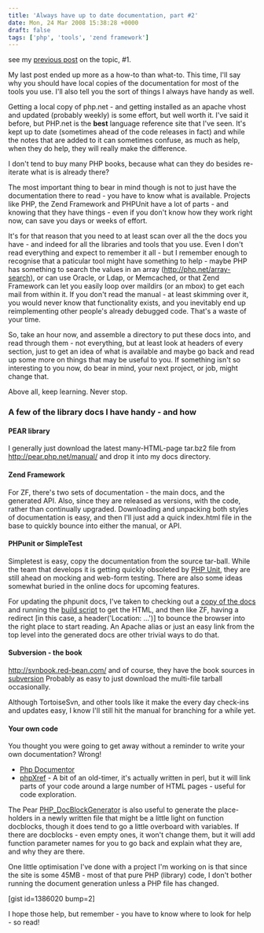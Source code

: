 ```yaml
---
title: 'Always have up to date documentation, part #2'
date: Mon, 24 Mar 2008 15:38:28 +0000
draft: false
tags: ['php', 'tools', 'zend framework']
---
```


see my [previous post](http://www.phpscaling.com/2008/03/16/always-have-up-to-date-documentation-part-1/) on the topic, #1.

My last post ended up more as a how-to than what-to. This time, I'll say why you should have local copies of the documentation for most of the tools you use. I'll also tell you the sort of things I always have handy as well.

Getting a local copy of php.net - and getting installed as an apache vhost and updated (probably weekly) is some effort, but well worth it. I've said it before, but PHP.net is the **best** language reference site that I've seen. It's kept up to date (sometimes ahead of the code releases in fact) and while the notes that are added to it can sometimes confuse, as much as help, when they do help, they will really make the difference.

I don't tend to buy many PHP books, because what can they do besides re-iterate what is is already there?

The most important thing to bear in mind though is not to just have the documentation there to read - you have to know what is available. Projects like PHP, the Zend Framework and PHPUnit have a lot of parts - and knowing that they have things - even if you don't know how they work right now, can save you days or weeks of effort.

It's for that reason that you need to at least scan over all the the docs you have - and indeed for all the libraries and tools that you use. Even I don't read everything and expect to remember it all - but I remember enough to recognise that a paticular tool might have something to help - maybe PHP has something to search the values in an array (http://php.net/array-search), or can use Oracle, or Ldap, or Memcached, or that Zend Framework can let you easily loop over maildirs (or an mbox) to get each mail from within it. If you don't read the manual - at least skimming over it, you would never know that functionality exists, and you inevitably end up reimplementing other people's already debugged code. That's a waste of your time.

So, take an hour now, and assemble a directory to put these docs into, and read through them - not everything, but at least look at headers of every section, just to get an idea of what is available and maybe go back and read up some more on things that may be useful to you. If something isn't so interesting to you now, do bear in mind, your next project, or job, might change that.

Above all, keep learning. Never stop.

### A few of the library docs I have handy - and how

#### PEAR library

I generally just download the latest many-HTML-page tar.bz2 file from http://pear.php.net/manual/ and drop it into my docs directory.

#### Zend Framework

For ZF, there's two sets of documentation - the main docs, and the generated API. Also, since they are released as versions, with the code, rather than continually upgraded. Downloading and unpacking both styles of documentation is easy, and then I'll just add a quick index.html file in the base to quickly bounce into either the manual, or API.

#### PHPunit or SimpleTest

Simpletest is easy, copy the documentation from the source tar-ball. While the team that develops it is getting quickly obsoleted by [PHP Unit](http://phpunit.de), they are still ahead on mocking and web-form testing. There are also some ideas somewhat buried in the online docs for upcoming features.

For updating the phpunit docs, I've taken to checking out a [copy of the docs](http://www.phpunit.de/browser/phpunit_pocket_guide/branches/3.3/en) and running the [build script](http://www.phpunit.de/browser/phpunit_pocket_guide/build) to get the HTML, and then like ZF, having a redirect \[in this case, a header('Location: ...')\] to bounce the browser into the right place to start reading. An Apache alias or just an easy link from the top level into the generated docs are other trivial ways to do that.

#### Subversion - the book

http://svnbook.red-bean.com/ and of course, they have the book sources in [subversion](http://svnbook.red-bean.com/trac/browser/trunk/src/en/book) Probably as easy to just download the multi-file tarball occasionally.

Although TortoiseSvn, and other tools like it make the every day check-ins and updates easy, I know I'll still hit the manual for branching for a while yet.

#### Your own code

You thought you were going to get away without a reminder to write your own documentation? Wrong!

*   [Php Documentor](http://pear.php.net/package/PhpDocumentor)
*   [phpXref](http://phpxref.sourceforge.net/) - A bit of an old-timer, it's actually written in perl, but it will link parts of your code around a large number of HTML pages - useful for code exploration.

The Pear [PHP\_DocBlockGenerator](http://pear.php.net/package/PHP_DocBlockGenerator) is also useful to generate the place-holders in a newly written file that might be a little light on function docblocks, though it does tend to go a little overboard with variables. If there are docblocks - even empty ones, it won't change them, but it will add function parameter names for you to go back and explain what they are, and why they are there.

One little optimisation I've done with a project I'm working on is that since the site is some 45MB - most of that pure PHP (library) code, I don't bother running the document generation unless a PHP file has changed.

\[gist id=1386020 bump=2\]

I hope those help, but remember - you have to know where to look for help - so read!